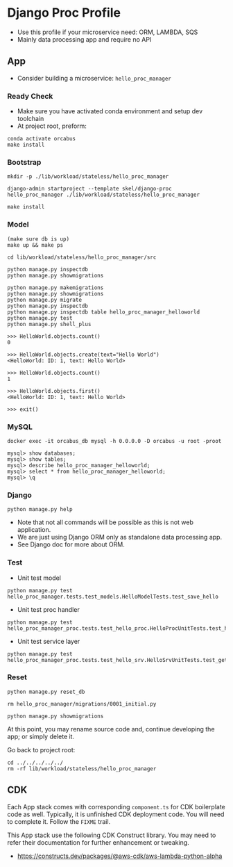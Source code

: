 # Django Proc Profile

- Use this profile if your microservice need: ORM, LAMBDA, SQS
- Mainly data processing app and require no API

## App

- Consider building a microservice: `hello_proc_manager`

### Ready Check

- Make sure you have activated conda environment and setup dev toolchain
- At project root, preform:
```
conda activate orcabus
make install
```

### Bootstrap

```
mkdir -p ./lib/workload/stateless/hello_proc_manager

django-admin startproject --template skel/django-proc hello_proc_manager ./lib/workload/stateless/hello_proc_manager

make install
```

### Model

```
(make sure db is up)
make up && make ps

cd lib/workload/stateless/hello_proc_manager/src

python manage.py inspectdb
python manage.py showmigrations

python manage.py makemigrations
python manage.py showmigrations
python manage.py migrate
python manage.py inspectdb
python manage.py inspectdb table hello_proc_manager_helloworld
python manage.py test
python manage.py shell_plus

>>> HelloWorld.objects.count()
0

>>> HelloWorld.objects.create(text="Hello World")
<HelloWorld: ID: 1, text: Hello World>

>>> HelloWorld.objects.count()
1

>>> HelloWorld.objects.first()
<HelloWorld: ID: 1, text: Hello World>

>>> exit()
```

### MySQL

```
docker exec -it orcabus_db mysql -h 0.0.0.0 -D orcabus -u root -proot

mysql> show databases;
mysql> show tables;
mysql> describe hello_proc_manager_helloworld;
mysql> select * from hello_proc_manager_helloworld;
mysql> \q
```

### Django

```
python manage.py help
```

- Note that not all commands will be possible as this is not web application.
- We are just using Django ORM only as standalone data processing app.
- See Django doc for more about ORM.

### Test

- Unit test model
```
python manage.py test hello_proc_manager.tests.test_models.HelloModelTests.test_save_hello
```

- Unit test proc handler
```
python manage.py test hello_proc_manager_proc.tests.test_hello_proc.HelloProcUnitTests.test_handler
```

- Unit test service layer
```
python manage.py test hello_proc_manager_proc.tests.test_hello_srv.HelloSrvUnitTests.test_get_hello_from_db
```

### Reset
```
python manage.py reset_db

rm hello_proc_manager/migrations/0001_initial.py

python manage.py showmigrations
```

At this point, you may rename source code and, continue developing the app; or simply delete it.

Go back to project root:
```
cd ../../../../../
rm -rf lib/workload/stateless/hello_proc_manager
```

## CDK

Each App stack comes with corresponding `component.ts` for CDK boilerplate code as well.
Typically, it is unfinished CDK deployment code. You will need to complete it.
Follow the `FIXME` trail.

This App stack use the following CDK Construct library. You may need to refer their documentation for further enhancement or tweaking.

- https://constructs.dev/packages/@aws-cdk/aws-lambda-python-alpha
